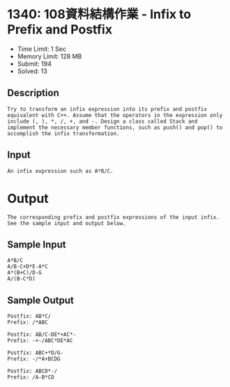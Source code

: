 # 1340: 108資料結構作業 - Infix to Prefix and Postfix

* Time Limit: 1 Sec
* Memory Limit: 128 MB
* Submit: 194
* Solved: 13

## Description

```content
Try to transform an infix expression into its prefix and postfix equivalent with C++. Assume that the operators in the expression only include (, ), *, /, +, and -. Design a class called Stack and implement the necessary member functions, such as push() and pop() to accomplish the infix transformation.
```

## Input

```content
An infix expression such as A*B/C.
```

# Output

```content
The corresponding prefix and postfix expressions of the input infix. See the sample input and output below.
```

## Sample Input

```content
A*B/C
A/B-C+D*E-A*C
A*(B+C)/D-G
A/(B-C*D)
```

## Sample Output

```content
Postfix: AB*C/
Prefix: /*ABC

Postfix: AB/C-DE*+AC*-
Prefix: -+-/ABC*DE*AC

Postfix: ABC+*D/G-
Prefix: -/*A+BCDG

Postfix: ABCD*-/
Prefix: /A-B*CD
```
